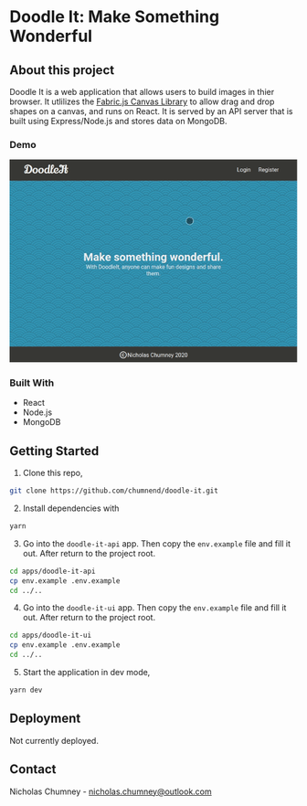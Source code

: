 # Doodle It: Make Something Wonderful

## About this project

Doodle It is a web application that allows users to build images
in thier browser. It utlilizes the [Fabric.js Canvas Library](http://fabricjs.com/)
to allow drag and drop shapes on a canvas, and runs on React. It is served by an API
server that is built using Express/Node.js and stores data on MongoDB.

### Demo

![animated](docs/demo.gif)

### Built With

- React
- Node.js
- MongoDB

## Getting Started

1) Clone this repo,

```bash
git clone https://github.com/chumnend/doodle-it.git
```

2) Install dependencies with

```bash
yarn
```

3) Go into the `doodle-it-api` app. Then copy the `env.example` file and fill it out. After return to the project root.

```bash
cd apps/doodle-it-api
cp env.example .env.example
cd ../..
```

4) Go into the `doodle-it-ui` app. Then copy the `env.example` file and fill it out. After return to the project root.

```bash
cd apps/doodle-it-ui
cp env.example .env.example
cd ../..
```

5) Start the application in dev mode,

```bash
yarn dev
```

## Deployment

Not currently deployed.

## Contact

Nicholas Chumney - [nicholas.chumney@outlook.com](nicholas.chumney@outlook.com)

